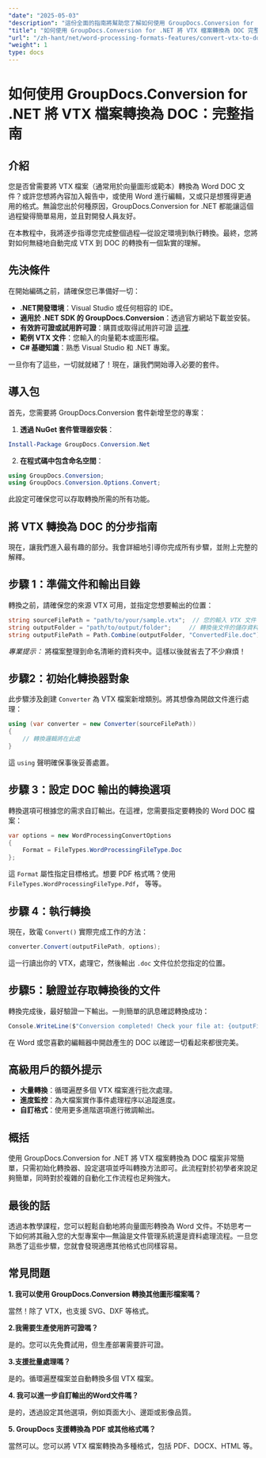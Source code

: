 ```yaml
---
"date": "2025-05-03"
"description": "這份全面的指南將幫助您了解如何使用 GroupDocs.Conversion for .NET 將 VTX 檔案無縫轉換為 DOC 格式。探索設定、實施和最佳實踐。"
"title": "如何使用 GroupDocs.Conversion for .NET 將 VTX 檔案轉換為 DOC 完整指南"
"url": "/zh-hant/net/word-processing-formats-features/convert-vtx-to-doc-groupdocs-conversion-dotnet/"
"weight": 1
type: docs
---
```

# 如何使用 GroupDocs.Conversion for .NET 將 VTX 檔案轉換為 DOC：完整指南

## 介紹

您是否曾需要將 VTX 檔案（通常用於向量圖形或範本）轉換為 Word DOC 文件？或許您想將內容加入報告中，或使用 Word 進行編輯，又或只是想獲得更通用的格式。無論您出於何種原因，GroupDocs.Conversion for .NET 都能讓這個過程變得簡單易用，並且對開發人員友好。 

在本教程中，我將逐步指導您完成整個過程—從設定環境到執行轉換。最終，您將對如何無縫地自動完成 VTX 到 DOC 的轉換有一個紮實的理解。

## 先決條件

在開始編碼之前，請確保您已準備好一切：

- **.NET開發環境**：Visual Studio 或任何相容的 IDE。
- **適用於 .NET SDK 的 GroupDocs.Conversion**：透過官方網站下載並安裝。
- **有效許可證或試用許可證**：購買或取得試用許可證 [這裡](https://releases。groupdocs.com/conversion/net/).
- **範例 VTX 文件**：您輸入的向量範本或圖形檔。
- **C# 基礎知識**：熟悉 Visual Studio 和 .NET 專案。

一旦你有了這些，一切就就緒了！現在，讓我們開始導入必要的套件。

## 導入包

首先，您需要將 GroupDocs.Conversion 套件新增至您的專案：

1. **透過 NuGet 套件管理器安裝**：

```powershell
Install-Package GroupDocs.Conversion.Net
```

2. **在程式碼中包含命名空間**：

```csharp
using GroupDocs.Conversion;
using GroupDocs.Conversion.Options.Convert;
```

此設定可確保您可以存取轉換所需的所有功能。

## 將 VTX 轉換為 DOC 的分步指南

現在，讓我們進入最有趣的部分。我會詳細地引導你完成所有步驟，並附上完整的解釋。

## 步驟 1：準備文件和輸出目錄

轉換之前，請確保您的來源 VTX 可用，並指定您想要輸出的位置：

```csharp
string sourceFilePath = "path/to/your/sample.vtx";  // 您的輸入 VTX 文件
string outputFolder = "path/to/output/folder";     // 轉換後文件的儲存資料夾
string outputFilePath = Path.Combine(outputFolder, "ConvertedFile.doc");
```

*專業提示：* 將檔案整理到命名清晰的資料夾中。這樣以後就省去了不少麻煩！

## 步驟2：初始化轉換器對象

此步驟涉及創建 `Converter` 為 VTX 檔案新增類別。將其想像為開啟文件進行處理：

```csharp
using (var converter = new Converter(sourceFilePath))
{
    // 轉換邏輯將在此處
}
```

這 `using` 聲明確保事後妥善處置。

## 步驟 3：設定 DOC 輸出的轉換選項

轉換選項可根據您的需求自訂輸出。在這裡，您需要指定要轉換的 Word DOC 檔案：

```csharp
var options = new WordProcessingConvertOptions
{
    Format = FileTypes.WordProcessingFileType.Doc
};
```

這 `Format` 屬性指定目標格式。想要 PDF 格式嗎？使用 `FileTypes.WordProcessingFileType.Pdf`， 等等。

## 步驟 4：執行轉換

現在，致電 `Convert()` 實際完成工作的方法：

```csharp
converter.Convert(outputFilePath, options);
```

這一行讀出你的 VTX，處理它，然後輸出 `.doc` 文件位於您指定的位置。

## 步驟5：驗證並存取轉換後的文件

轉換完成後，最好驗證一下輸出。一則簡單的訊息確認轉換成功：

```csharp
Console.WriteLine($"Conversion completed! Check your file at: {outputFilePath}");
```

在 Word 或您喜歡的編輯器中開啟產生的 DOC 以確認一切看起來都很完美。

## 高級用戶的額外提示

- **大量轉換**：循環遍歷多個 VTX 檔案進行批次處理。
- **進度監控**：為大檔案實作事件處理程序以追蹤進度。
- **自訂格式**：使用更多進階選項進行微調輸出。

## 概括

使用 GroupDocs.Conversion for .NET 將 VTX 檔案轉換為 DOC 檔案非常簡單，只需初始化轉換器、設定選項並呼叫轉換方法即可。此流程對於初學者來說足夠簡單，同時對於複雜的自動化工作流程也足夠強大。

## 最後的話

透過本教學課程，您可以輕鬆自動地將向量圖形轉換為 Word 文件。不妨思考一下如何將其融入您的大型專案中—無論是文件管理系統還是資料處理流程。一旦您熟悉了這些步驟，您就會發現適應其他格式也同樣容易。

## 常見問題

**1. 我可以使用 GroupDocs.Conversion 轉換其他圖形檔案嗎？**
  
當然！除了 VTX，也支援 SVG、DXF 等格式。

**2.我需要生產使用許可證嗎？**  

是的。您可以先免費試用，但生產部署需要許可證。

**3.支援批量處理嗎？**  

是的。循環遍歷檔案並自動轉換多個 VTX 檔案。

**4. 我可以進一步自訂輸出的Word文件嗎？**  

是的，透過設定其他選項，例如頁面大小、邊距或影像品質。

**5. GroupDocs 支援轉換為 PDF 或其他格式嗎？**  

當然可以。您可以將 VTX 檔案轉換為多種格式，包括 PDF、DOCX、HTML 等。